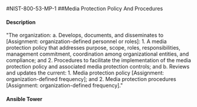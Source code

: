 #NIST-800-53-MP-1
##Media Protection Policy And Procedures
#### Description
"The organization:
  a.  Develops, documents, and disseminates to [Assignment: organization-defined personnel or roles]:
    1.  A media protection policy that addresses purpose, scope, roles, responsibilities, management commitment, coordination among organizational entities, and compliance; and
    2.  Procedures to facilitate the implementation of the media protection policy and associated media protection controls; and
  b.  Reviews and updates the current:
    1.  Media protection policy [Assignment: organization-defined frequency]; and
    2.  Media protection procedures [Assignment: organization-defined frequency]."
#### Ansible Tower

